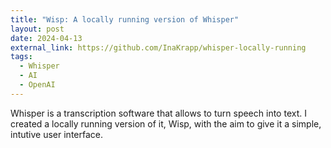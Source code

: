 ```yaml
---
title: "Wisp: A locally running version of Whisper"
layout: post
date: 2024-04-13
external_link: https://github.com/InaKrapp/whisper-locally-running
tags:
  - Whisper
  - AI
  - OpenAI
---
```

Whisper is a transcription software that allows to turn speech into text. I created a
 locally running version of it, Wisp, with the aim to give it a simple, intutive user interface. 
